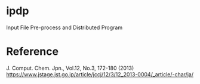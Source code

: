 ipdp
====

Input File Pre-process and Distributed Program

# Reference

J. Comput. Chem. Jpn., Vol.12, No.3, 172-180 (2013)  
https://www.jstage.jst.go.jp/article/jccj/12/3/12_2013-0004/_article/-char/ja/
